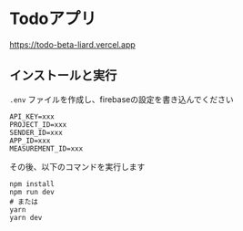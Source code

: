 # Todoアプリ
https://todo-beta-liard.vercel.app

## インストールと実行
`.env` ファイルを作成し、firebaseの設定を書き込んでください

```
API_KEY=xxx
PROJECT_ID=xxx
SENDER_ID=xxx
APP_ID=xxx
MEASUREMENT_ID=xxx
```

その後、以下のコマンドを実行します

```shell
npm install
npm run dev
# または
yarn
yarn dev
```
